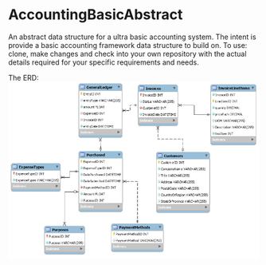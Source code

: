 # AccountingBasicAbstract
An abstract data structure for a ultra basic accounting system.  The intent is provide a basic accounting framework data structure to build on. To use: clone, make changes and check into your own repository with the actual details required for your specific requirements and needs.

<p>The ERD:  
  <img src="https://github.com/mrncmoose/AccountingBasicAbstract/blob/master/AccountingBasic_ERD.png" />
  
